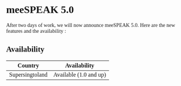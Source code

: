 <style> @font-face { font-family: chirp; src: url(gt-america.ttf); } * { font-family: chirp; } </style>

# meeSPEAK 5.0
After two days of work, we will now announce meeSPEAK 5.0. Here are the new features and the availability :

## Availability
|Country|Availability|
|-|-|
|Supersingtoland|Available (1.0 and up)|
